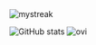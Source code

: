 <img src="https://github-readme-streak-stats.herokuapp.com/?user=Valpuia&theme=tokyonight" alt="mystreak"/>

![GitHub stats](https://github-readme-stats.vercel.app/api?username=Valpuia) <img src="https://github-readme-stats.vercel.app/api/top-langs?username=Valpuia&show_icons=true&locale=en&layout=compact&theme=chartreuse-dark" alt="ovi" />
